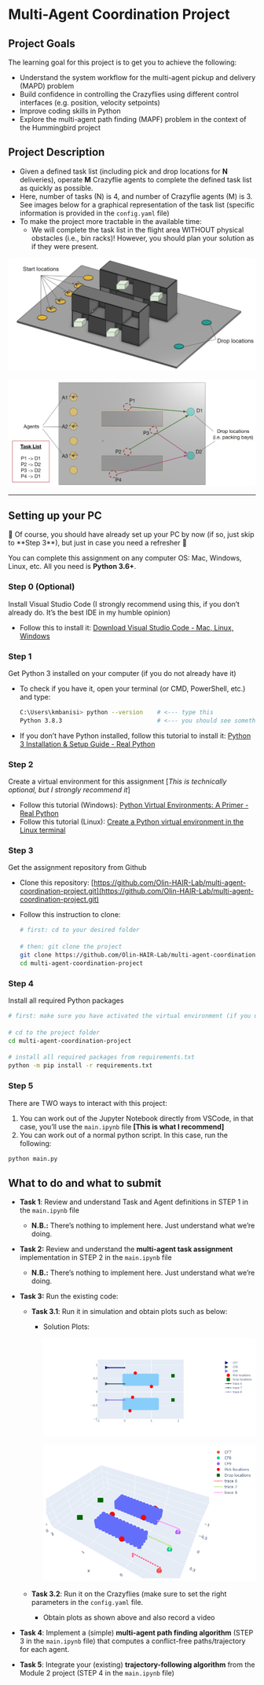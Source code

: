 # Multi-Agent Coordination Project

## Project Goals

The learning goal for this project is to get you to achieve the following:

- Understand the system workflow for the multi-agent pickup and delivery (MAPD) problem
- Build confidence in controlling the Crazyflies using different control interfaces (e.g. position, velocity setpoints)
- Improve coding skills in Python
- Explore the multi-agent path finding (MAPF) problem in the context of the Hummingbird project

## Project Description

- Given a defined task list (including pick and drop locations for **N** deliveries), operate **M** Crazyflie agents to complete the defined task list as quickly as possible.
- Here, number of tasks (N) is 4, and number of Crazyflie agents (M) is 3. See images below for a graphical representation of the task list (specific information is provided in the `config.yaml` file)
- To make the project more tractable in the available time:
    - We will complete the task list in the flight area WITHOUT physical obstacles (i.e., bin racks)! However, you should plan your solution as if they were present.

![world-file.PNG](media/world-file.png)

![robosys-module-3-project.PNG](media/robosys-module-3-project.png)

---

## Setting up your PC

<aside>
📌 Of course, you should have already set up your PC by now (if so, just skip to **Step 3**), but just in case you need a refresher 🙂

</aside>

You can complete this assignment on any computer OS: Mac, Windows, Linux, etc. All you need is **Python 3.6+**.

### Step 0 (Optional)
Install Visual Studio Code (I strongly recommend using this, if you don’t already do. It’s the best IDE in my humble opinion)

- Follow this to install it: [Download Visual Studio Code - Mac, Linux, Windows](https://code.visualstudio.com/download)
    
    

### Step 1
Get Python 3 installed on your computer (if you do not already have it)

- To check if you have it, open your terminal (or CMD, PowerShell, etc.) and type:
    
    ```bash
    C:\Users\kmbanisi> python --version    # <--- type this
    Python 3.8.3                           # <--- you should see something like this
    ```
    
- If you don’t have Python installed, follow this tutorial to install it: [Python 3 Installation & Setup Guide - Real Python](https://realpython.com/installing-python/)
    
    

### Step 2
Create a virtual environment for this assignment [*This is technically optional, but I strongly recommend it*]

- Follow this tutorial (Windows): [Python Virtual Environments: A Primer - Real Python](https://realpython.com/python-virtual-environments-a-primer/)
- Follow this tutorial (Linux): [Create a Python virtual environment in the Linux terminal](https://www.pragmaticlinux.com/2021/12/create-a-python-virtual-environment-in-the-linux-terminal/)
    
    
    

### Step 3
Get the assignment repository from Github

- Clone this repository: [https://github.com/Olin-HAIR-Lab/multi-agent-coordination-project.git](https://github.com/Olin-HAIR-Lab/multi-agent-coordination-project.git)
    
- Follow this instruction to clone:
    
    ```bash
    # first: cd to your desired folder
    
    # then: git clone the project
    git clone https://github.com/Olin-HAIR-Lab/multi-agent-coordination-project.git
    cd multi-agent-coordination-project
    ```
    
    

### Step 4
Install all required Python packages

```bash
# first: make sure you have activated the virtual environment (if you used one). See step 2 tutorial

# cd to the project folder
cd multi-agent-coordination-project

# install all required packages from requirements.txt
python -m pip install -r requirements.txt
```


### Step 5
There are TWO ways to interact with this project:

1. You can work out of the Jupyter Notebook directly from VSCode, in that case, you’ll use the `main.ipynb` file **[This is what I recommend]**
2. You can work out of a normal python script. In this case, run the following:

```bash
python main.py
```

## What to do and what to submit

- **Task 1**: Review and understand Task and Agent definitions in STEP 1 in the `main.ipynb` file
    - **N.B.:** There’s nothing to implement here. Just understand what we’re doing.
    
- **Task 2:** Review and understand the **multi-agent task assignment** implementation in STEP 2 in the `main.ipynb` file
    - **N.B.:** There’s nothing to implement here. Just understand what we’re doing.
    
- **Task 3:** Run the existing code:
    - **Task 3.1**: Run it in simulation and obtain plots such as below:
        - Solution Plots:
            
            ![2Dplot.png](media/2Dplot.png)
            
            ![3Dplot.png](media/3Dplot.png)
            
    - **Task 3.2**: Run it on the Crazyflies (make sure to set the right parameters in the `config.yaml` file.
        - Obtain plots as shown above and also record a video
        
- **Task 4**: Implement a (simple) **multi-agent path finding algorithm** (STEP 3 in the `main.ipynb` file) that computes a conflict-free paths/trajectory for each agent.
    
    
- **Task 5**: Integrate your (existing) **trajectory-following algorithm** from the Module 2 project (STEP 4 in the `main.ipynb` file)

